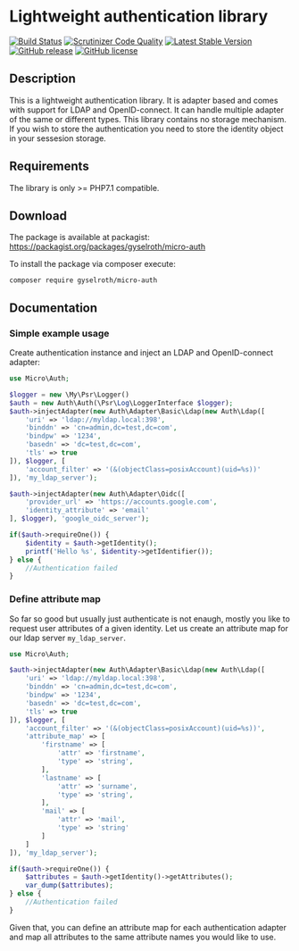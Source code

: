 # Lightweight authentication library

[![Build Status](https://travis-ci.org/gyselroth/micro-auth.svg?branch=master)](https://travis-ci.org/gyselroth/micro-auth)
[![Scrutinizer Code Quality](https://scrutinizer-ci.com/g/gyselroth/micro-auth/badges/quality-score.png?b=master)](https://scrutinizer-ci.com/g/gyselroth/micro-auth/?branch=master)
[![Latest Stable Version](https://img.shields.io/packagist/v/gyselroth/micro-auth.svg)](https://packagist.org/packages/gyselroth/micro-auth)
[![GitHub release](https://img.shields.io/github/release/gyselroth/micro-auth.svg)](https://github.com/gyselroth/micro-auth/releases)
[![GitHub license](https://img.shields.io/badge/license-MIT-blue.svg)](https://raw.githubusercontent.com/gyselroth/micro-auth/master/LICENSE)

## Description
This is a lightweight authentication library. It is adapter based and comes with support for LDAP and OpenID-connect. 
It can handle multiple adapter of the same or different types. 
This library contains no storage mechanism. If you wish to store the authentication you need to store the identity object in your sessesion storage.

## Requirements
The library is only >= PHP7.1 compatible.

## Download
The package is available at packagist: https://packagist.org/packages/gyselroth/micro-auth

To install the package via composer execute:
```
composer require gyselroth/micro-auth
```

## Documentation

### Simple example usage

Create authentication instance and inject an LDAP and OpenID-connect adapter:

```php
use Micro\Auth;

$logger = new \My\Psr\Logger()
$auth = new Auth\Auth(\Psr\Log\LoggerInterface $logger);
$auth->injectAdapter(new Auth\Adapter\Basic\Ldap(new Auth\Ldap([
    'uri' => 'ldap://myldap.local:398',
    'binddn' => 'cn=admin,dc=test,dc=com',
    'bindpw' => '1234',
    'basedn' => 'dc=test,dc=com',
    'tls' => true
]), $logger, [
    'account_filter' => '(&(objectClass=posixAccount)(uid=%s))'
]), 'my_ldap_server');

$auth->injectAdapter(new Auth\Adapter\Oidc([
    'provider_url' => 'https://accounts.google.com',
    'identity_attribute' => 'email'
], $logger), 'google_oidc_server');

if($auth->requireOne()) {
    $identity = $auth->getIdentity();
    printf('Hello %s', $identity->getIdentifier());
} else {
    //Authentication failed
}
```

### Define attribute map

So far so good but usually just authenticate is not enaugh, mostly you like to request user attributes of a given identity.
Let us create an attribute map for our ldap server `my_ldap_server`.

```php
use Micro\Auth;

$auth->injectAdapter(new Auth\Adapter\Basic\Ldap(new Auth\Ldap([
    'uri' => 'ldap://myldap.local:398',
    'binddn' => 'cn=admin,dc=test,dc=com',
    'bindpw' => '1234',
    'basedn' => 'dc=test,dc=com',
    'tls' => true
]), $logger, [
    'account_filter' => '(&(objectClass=posixAccount)(uid=%s))',
    'attribute_map' => [
        'firstname' => [
            'attr' => 'firstname',
            'type' => 'string',
        ],
        'lastname' => [
            'attr' => 'surname',
            'type' => 'string',
        ],
        'mail' => [
            'attr' => 'mail',
            'type' => 'string'
        ]
    ]
]), 'my_ldap_server');

if($auth->requireOne()) {
    $attributes = $auth->getIdentity()->getAttributes();
    var_dump($attributes);
} else {
    //Authentication failed
}
```

Given that, you can define an attribute map for each authentication adapter and map all attributes to the same attribute names you would like to use.
#
#
#
#
#